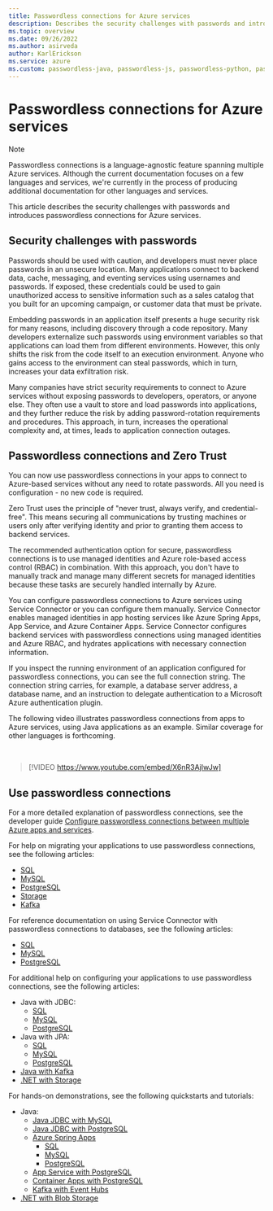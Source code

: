 ```yaml
---
title: Passwordless connections for Azure services
description: Describes the security challenges with passwords and introduces passwordless connections for Azure services.
ms.topic: overview
ms.date: 09/26/2022
ms.author: asirveda
author: KarlErickson
ms.service: azure
ms.custom: passwordless-java, passwordless-js, passwordless-python, passwordless-dotnet
---
```


# Passwordless connections for Azure services

> [!NOTE]
> Passwordless connections is a language-agnostic feature spanning multiple Azure services. Although the current documentation focuses on a few languages and services, we're currently in the process of producing additional documentation for other languages and services.

This article describes the security challenges with passwords and introduces passwordless connections for Azure services.

## Security challenges with passwords

Passwords should be used with caution, and developers must never place passwords in an unsecure location. Many applications connect to backend data, cache, messaging, and eventing services using usernames and passwords. If exposed, these credentials could be used to gain unauthorized access to sensitive information such as a sales catalog that you built for an upcoming campaign, or customer data that must be private.

Embedding passwords in an application itself presents a huge security risk for many reasons, including discovery through a code repository. Many developers externalize such passwords using environment variables so that applications can load them from different environments. However, this only shifts the risk from the code itself to an execution environment. Anyone who gains access to the environment can steal passwords, which in turn, increases your data exfiltration risk.

Many companies have strict security requirements to connect to Azure services without exposing passwords to developers, operators, or anyone else. They often use a vault to store and load passwords into applications, and they further reduce the risk by adding password-rotation requirements and procedures. This approach, in turn, increases the operational complexity and, at times, leads to application connection outages.

## Passwordless connections and Zero Trust

You can now use passwordless connections in your apps to connect to Azure-based services without any need to rotate passwords. All you need is configuration - no new code is required.

Zero Trust uses the principle of "never trust, always verify, and credential-free". This means securing all communications by trusting machines or users only after verifying identity and prior to granting them access to backend services.

The recommended authentication option for secure, passwordless connections is to use managed identities and Azure role-based access control (RBAC) in combination. With this approach, you don't have to manually track and manage many different secrets for managed identities because these tasks are securely handled internally by Azure.

You can configure passwordless connections to Azure services using Service Connector or you can configure them manually. Service Connector enables managed identities in app hosting services like Azure Spring Apps, App Service, and Azure Container Apps. Service Connector configures backend services with passwordless connections using managed identities and Azure RBAC, and hydrates applications with necessary connection information.

If you inspect the running environment of an application configured for passwordless connections, you can see the full connection string. The connection string carries, for example, a database server address, a database name, and an instruction to delegate authentication to a Microsoft Azure authentication plugin.

The following video illustrates passwordless connections from apps to Azure services, using Java applications as an example. Similar coverage for other languages is forthcoming.

<br>

> [!VIDEO https://www.youtube.com/embed/X6nR3AjIwJw]

## Use passwordless connections

For a more detailed explanation of passwordless connections, see the developer guide [Configure passwordless connections between multiple Azure apps and services](/azure/storage/common/multiple-identity-scenarios?toc=/azure/developer/intro/toc.json&bc=/azure/developer/intro/breadcrumb/toc.json).

For help on migrating your applications to use passwordless connections, see the following articles:

- [SQL](../java/spring-framework/migrate-sql-database-to-passwordless-connection.md?toc=/azure/developer/intro/toc.json&bc=/azure/developer/intro/breadcrumb/toc.json)
- [MySQL](../java/spring-framework/migrate-mysql-to-passwordless-connection.md?toc=/azure/developer/intro/toc.json&bc=/azure/developer/intro/breadcrumb/toc.json)
- [PostgreSQL](../java/spring-framework/migrate-postgresql-to-passwordless-connection.md?toc=/azure/developer/intro/toc.json&bc=/azure/developer/intro/breadcrumb/toc.json)
- [Storage](/azure/storage/common/migrate-azure-credentials?toc=/azure/developer/intro/toc.json&bc=/azure/developer/intro/breadcrumb/toc.json)
- [Kafka](../java/spring-framework/migrate-kafka-to-passwordless-connection.md?toc=/azure/developer/intro/toc.json&bc=/azure/developer/intro/breadcrumb/toc.json)

For reference documentation on using Service Connector with passwordless connections to databases, see the following articles:

- [SQL](/azure/service-connector/how-to-integrate-sql-database?toc=/azure/developer/intro/toc.json&bc=/azure/developer/intro/breadcrumb/toc.json)
- [MySQL](/azure/service-connector/how-to-integrate-mysql?toc=/azure/developer/intro/toc.json&bc=/azure/developer/intro/breadcrumb/toc.json)
- [PostgreSQL](/azure/service-connector/how-to-integrate-postgres?toc=/azure/developer/intro/toc.json&bc=/azure/developer/intro/breadcrumb/toc.json)

For additional help on configuring your applications to use passwordless connections, see the following articles:

- Java with JDBC:
  - [SQL](../java/spring-framework/deploy-passwordless-spring-database-app.md?tabs=sqlserver&toc=/azure/developer/intro/toc.json&bc=/azure/developer/intro/breadcrumb/toc.json)
  - [MySQL](../java/spring-framework/configure-spring-data-jdbc-with-azure-mysql.md?tabs=passwordless&toc=/azure/developer/intro/toc.json&bc=/azure/developer/intro/breadcrumb/toc.json)
  - [PostgreSQL](../java/spring-framework/configure-spring-data-jdbc-with-azure-postgresql.md?tabs=passwordless&toc=/azure/developer/intro/toc.json&bc=/azure/developer/intro/breadcrumb/toc.json)
- Java with JPA:
  - [SQL](../java/spring-framework/deploy-passwordless-spring-database-app.md?tabs=sqlserver&toc=/azure/developer/intro/toc.json&bc=/azure/developer/intro/breadcrumb/toc.json)
  - [MySQL](../java/spring-framework/configure-spring-data-jpa-with-azure-mysql.md?tabs=passwordless&toc=/azure/developer/intro/toc.json&bc=/azure/developer/intro/breadcrumb/toc.json)
  - [PostgreSQL](../java/spring-framework/configure-spring-data-jpa-with-azure-postgresql.md?tabs=passwordless&toc=/azure/developer/intro/toc.json&bc=/azure/developer/intro/breadcrumb/toc.json)
- [Java with Kafka](../java/spring-framework/configure-spring-cloud-stream-binder-java-app-kafka-azure-event-hub.md?tabs=passwordless&toc=/azure/developer/intro/toc.json&bc=/azure/developer/intro/breadcrumb/toc.json)
- [.NET with Storage](/azure/storage/common/multiple-identity-scenarios?toc=/azure/developer/intro/toc.json&bc=/azure/developer/intro/breadcrumb/toc.json)

For hands-on demonstrations, see the following quickstarts and tutorials:

- Java:
  - [Java JDBC with MySQL](/azure/mysql/single-server/connect-java?toc=/azure/developer/intro/toc.json&bc=/azure/developer/intro/breadcrumb/toc.json)
  - [Java JDBC with PostgreSQL](/azure/postgresql/single-server/connect-java?toc=/azure/developer/intro/toc.json&bc=/azure/developer/intro/breadcrumb/toc.json)
  - [Azure Spring Apps](../java/spring-framework/deploy-passwordless-spring-database-app.md?toc=/azure/developer/intro/toc.json&bc=/azure/developer/intro/breadcrumb/toc.json)
    - [SQL](/azure/spring-apps/connect-managed-identity-to-azure-sql?toc=/azure/developer/intro/toc.json&bc=/azure/developer/intro/breadcrumb/toc.json)
    - [MySQL](/azure/spring-apps/how-to-bind-mysql?toc=/azure/developer/intro/toc.json&bc=/azure/developer/intro/breadcrumb/toc.json)
    - [PostgreSQL](/azure/spring-apps/how-to-bind-postgres?toc=/azure/developer/intro/toc.json&bc=/azure/developer/intro/breadcrumb/toc.json)
  - [App Service with PostgreSQL](/azure/app-service/tutorial-java-tomcat-connect-managed-identity-postgresql-database?toc=/azure/developer/intro/toc.json&bc=/azure/developer/intro/breadcrumb/toc.json)
  - [Container Apps with PostgreSQL](/azure/container-apps/tutorial-java-quarkus-connect-managed-identity-postgresql-database?toc=/azure/developer/intro/toc.json&bc=/azure/developer/intro/breadcrumb/toc.json)
  - [Kafka with Event Hubs](/azure/event-hubs/event-hubs-quickstart-kafka-enabled-event-hubs?toc=/azure/developer/intro/toc.json&bc=/azure/developer/intro/breadcrumb/toc.json)
- [.NET with Blob Storage](/azure/storage/blobs/storage-quickstart-blobs-dotnet?toc=/azure/developer/intro/toc.json&bc=/azure/developer/intro/breadcrumb/toc.json)
